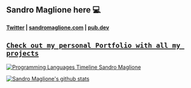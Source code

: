 ## Sandro Maglione here 💻

**[Twitter](https://twitter.com/SandroMaglione) | [sandromaglione.com](https://www.sandromaglione.com/) | [pub.dev](https://pub.dev/publishers/sandromaglione.com/packages)**

## [`Check out my personal Portfolio with all my projects`](https://portfolio.sandromaglione.com/)

[![Programming Languages Timeline Sandro Maglione](http://old.sandromaglione.com/ProgrammingLanguages.svg)](https://www.sandromaglione.com/ProgrammingLanguages.svg)

[![Sandro Maglione's github stats](https://github-readme-stats.vercel.app/api?username=sandromaglione&count_private=true&show_icons=true&theme=nightowl)](https://github.com/anuraghazra/github-readme-stats)
